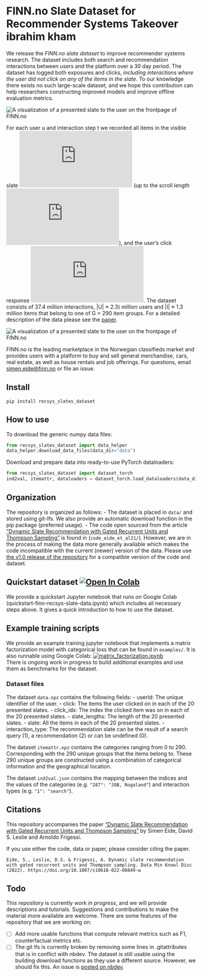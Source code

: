 FINN.no Slate Dataset for Recommender Systems Takeover ibrahim kham
================

<!-- WARNING: THIS FILE WAS AUTOGENERATED! DO NOT EDIT! -->

We release the *FINN.no slate dataset* to improve recommender systems
research. The dataset includes both search and recommendation
interactions between users and the platform over a 30 day period. The
dataset has logged both exposures and clicks, *including interactions
where the user did not click on any of the items in the slate*. To our
knowledge there exists no such large-scale dataset, and we hope this
contribution can help researchers constructing improved models and
improve offline evaluation metrics.

![A visualization of a presented slate to the user on the frontpage of
FINN.no](finn-frontpage.png)

For each user u and interaction step t we recorded all items in the
visible slate
![equ](https://latex.codecogs.com/gif.latex?a_t%5Eu(s_t%5Eu)) (up to the
scroll length ![equ](https://latex.codecogs.com/gif.latex?s_t%5Eu)), and
the user’s click response
![equ](https://latex.codecogs.com/gif.latex?c_t%5Eu). The dataset
consists of 37.4 million interactions, \|U\| ≈ 2.3) million users and
\|I\| ≈ 1.3 million items that belong to one of G = 290 item groups. For
a detailed description of the data please see the
[paper](https://arxiv.org/abs/2104.15046).

![A visualization of a presented slate to the user on the frontpage of
FINN.no](interaction_illustration.png)

FINN.no is the leading marketplace in the Norwegian classifieds market
and provides users with a platform to buy and sell general merchandise,
cars, real estate, as well as house rentals and job offerings. For
questions, email simen.eide@finn.no or file an issue.

## Install

`pip install recsys_slates_dataset`

## How to use

To download the generic numpy data files:

``` python
from recsys_slates_dataset import data_helper
data_helper.download_data_files(data_dir="data")
```

Download and prepare data into ready-to-use PyTorch dataloaders:

``` python
from recsys_slates_dataset import dataset_torch
ind2val, itemattr, dataloaders = dataset_torch.load_dataloaders(data_dir="data")
```

## Organization

The repository is organized as follows: - The dataset is placed in
`data/` and stored using git-lfs. We also provide an automatic download
function in the pip package (preferred usage). - The code open sourced
from the article [“Dynamic Slate Recommendation with Gated Recurrent
Units and Thompson Sampling”](https://arxiv.org/abs/2104.15046) is found
in (`code_eide_et_al21/`). However, we are in the process of making the
data more generally available which makes the code incompatible with the
current (newer) version of the data. Please use [the v1.0 release of the
repository](https://github.com/finn-no/recsys-slates-dataset/tree/v1.0)
for a compatible version of the code and dataset.

## Quickstart dataset [![Open In Colab](https://colab.research.google.com/assets/colab-badge.svg)](https://colab.research.google.com/github/finn-no/recsys-slates-dataset/blob/main/examples/quickstart-finn-recsys-slate-data.ipynb)

We provide a quickstart Jupyter notebook that runs on Google Colab
(quickstart-finn-recsys-slate-data.ipynb) which includes all necessary
steps above. It gives a quick introduction to how to use the dataset.

## Example training scripts

We provide an example training jupyter notebook that implements a matrix
factorization model with categorical loss that can be found in
`examples/`. It is also runnable using Google Colab:
[![matrix_factorization.ipynb](https://colab.research.google.com/assets/colab-badge.svg)](https://colab.research.google.com/github/finn-no/recsys-slates-dataset/blob/main/examples/matrix_factorization.ipynb)  
There is ongoing work in progress to build additional examples and use
them as benchmarks for the dataset.

### Dataset files

The dataset `data.npz` contains the following fields: - userId: The
unique identifier of the user. - click: The items the user clicked on in
each of the 20 presented slates. - click_idx: The index the clicked item
was on in each of the 20 presented slates. - slate_lengths: The length
of the 20 presented slates. - slate: All the items in each of the 20
presented slates. - interaction_type: The recommendation slate can be
the result of a search query (1), a recommendation (2) or can be
undefined (0).

The dataset `itemattr.npz` contains the categories ranging from 0 to
290. Corresponding with the 290 unique groups that the items belong to.
These 290 unique groups are constructed using a combination of
categorical information and the geographical location.

The dataset `ind2val.json` contains the mapping between the indices and
the values of the categories (e.g. `"287": "JOB, Rogaland"`) and
interaction types (e.g. `"1": "search"`).  

## Citations 
This repository accompanies the paper [“Dynamic Slate
Recommendation with Gated Recurrent Units and Thompson
Sampling”](https://arxiv.org/abs/2104.15046) by Simen Eide, David S.
Leslie and Arnoldo Frigessi. 

If you use either the code, data or paper, please consider citing the
paper.

    Eide, S., Leslie, D.S. & Frigessi, A. Dynamic slate recommendation with gated recurrent units and Thompson sampling. Data Min Knowl Disc (2022). https://doi.org/10.1007/s10618-022-00849-w

## Todo

This repository is currently *work in progress*, and we will provide
descriptions and tutorials. Suggestions and contributions to make the
material more available are welcome. There are some features of the
repository that we are working on:

- [ ] Add more usable functions that compute relevant metrics such as
  F1, counterfactual metrics etc.
- [ ] The git lfs is currently broken by removing some lines in
  .gitattributes that is in conflict with nbdev. The dataset is still
  usable using the building download functions as they use a different
  source. However, we should fix this. An issue is [posted on
  nbdev](https://github.com/fastai/nbdev/issues/506).
